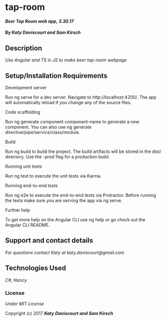 # tap-room

#### _Beer Tap Room web app, 3.30.17_

#### By _**Katy Daviscourt and Sam Kirsch**_

## Description

_Use Angular and TS in JS to make beer tap-room webpage_

## Setup/Installation Requirements

Development server

Run ng serve for a dev server. Navigate to http://localhost:4200/. The app will automatically reload if you change any of the source files.

Code scaffolding

Run ng generate component component-name to generate a new component. You can also use ng generate directive/pipe/service/class/module.

Build

Run ng build to build the project. The build artifacts will be stored in the dist/ directory. Use the -prod flag for a production build.

Running unit tests

Run ng test to execute the unit tests via Karma.

Running end-to-end tests

Run ng e2e to execute the end-to-end tests via Protractor. Before running the tests make sure you are serving the app via ng serve.

Further help

To get more help on the Angular CLI use ng help or go check out the Angular CLI README.

## Support and contact details

_For questions contact Katy at katy.daviscourt@gmail.com_

## Technologies Used

_C#, Nancy_

### License

*Under MIT License*

Copyright (c) 2017 **_Katy Daviscourt and Sam Kirsch_**

